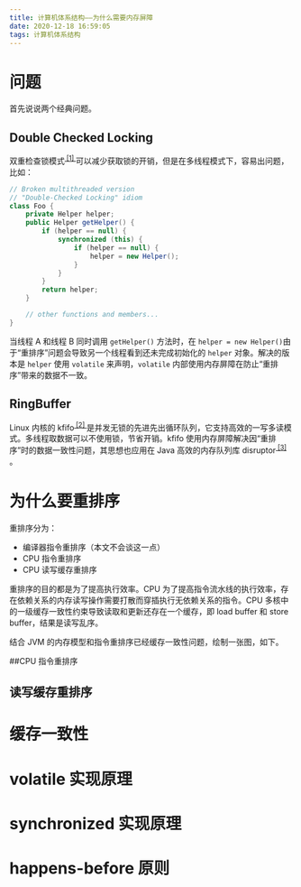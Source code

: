 ```yaml
---
title: 计算机体系结构——为什么需要内存屏障
date: 2020-12-18 16:59:05
tags: 计算机体系结构
---
```


# 问题

首先说说两个经典问题。

## Double Checked Locking

双重检查锁模式<sup>[ [1] ](https://en.wikipedia.org/wiki/Double-checked_locking)</sup>可以减少获取锁的开销，但是在多线程模式下，容易出问题，比如：

```java
// Broken multithreaded version
// "Double-Checked Locking" idiom
class Foo {
    private Helper helper;
    public Helper getHelper() {
        if (helper == null) {
            synchronized (this) {
                if (helper == null) {
                    helper = new Helper();
                }
            }
        }
        return helper;
    }

    // other functions and members...
}
```

当线程 A 和线程 B 同时调用 `getHelper()` 方法时，在 `helper = new Helper()`由于“重排序”问题会导致另一个线程看到还未完成初始化的 `helper` 对象。解决的版本是 `helper` 使用 `volatile` 来声明，`volatile` 内部使用内存屏障在防止“重排序”带来的数据不一致。

## RingBuffer

Linux 内核的 kfifo<sup>[ [2] ](https://www.cnblogs.com/anker/p/3481373.html) </sup>是并发无锁的先进先出循环队列，它支持高效的一写多读模式。多线程取数据可以不使用锁，节省开销。kfifo 使用内存屏障解决因“重排序”时的数据一致性问题，其思想也应用在 Java 高效的内存队列库 disruptor<sup>[ [3] ](https://tech.meituan.com/2016/11/18/disruptor.html)</sup>。

# 为什么要重排序

重排序分为：

* 编译器指令重排序（本文不会谈这一点）
* CPU 指令重排序
* CPU 读写缓存重排序

重排序的目的都是为了提高执行效率。CPU 为了提高指令流水线的执行效率，存在依赖关系的内存读写操作需要打散而穿插执行无依赖关系的指令。CPU 多核中的一级缓存一致性约束导致读取和更新还存在一个缓存，即 load buffer 和 store buffer，结果是读写乱序。

结合 JVM 的内存模型和指令重排序已经缓存一致性问题，绘制一张图，如下。



##CPU 指令重排序



## 读写缓存重排序



# 缓存一致性



# volatile 实现原理



# synchronized 实现原理



# happens-before 原则